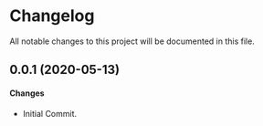 # Changelog

All notable changes to this project will be documented in this file.

## 0.0.1 (2020-05-13)

#### Changes

- Initial Commit.

